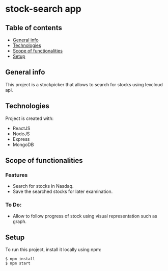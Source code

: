 # stock-search app

## Table of contents
* [General info](#general-info)
* [Technologies](#technologies)
* [Scope of functionalities](#scope-of-functionalities)
* [Setup](#setup)

## General info
This project is a stockpicker that allows to search for stocks using Iexcloud api.
	
## Technologies
Project is created with:
* ReactJS
* NodeJS
* Express
* MongoDB

## Scope of functionalities
### Features
* Search for stocks in Nasdaq.
* Save the searched stocks for later examination.

### To Do:
* Allow to follow progress of stock using visual representation such as graph.
	
## Setup
To run this project, install it locally using npm:

```
$ npm install
$ npm start
```
